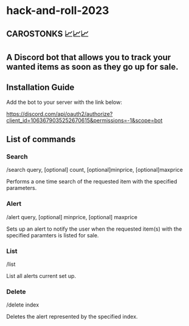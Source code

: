 # hack-and-roll-2023

## CAROSTONKS 📈📈📈 


## A Discord bot that allows you to track your wanted items as soon as they go up for sale.

## Installation Guide

Add the bot to your server with the link below:

https://discord.com/api/oauth2/authorize?client_id=1063679035252670615&permissions=-1&scope=bot

## List of commands

### Search
/search query, [optional] count, [optional]minprice, [optional]maxprice

Performs a one time search of the requested item with the specified parameters.

### Alert
/alert query, [optional] minprice, [optional] maxprice

Sets up an alert to notify the user when the requested item(s) with the specified paramters is listed for sale.

### List
/list

List all alerts current set up.

### Delete
/delete index

Deletes the alert represented by the specified index.

